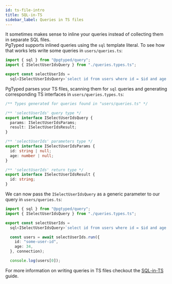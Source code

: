 ```yaml
---
id: ts-file-intro
title: SQL-in-TS
sidebar_label: Queries in TS files 
---
```


It sometimes makes sense to inline your queries instead of collecting them in separate SQL files.  
PgTyped supports inlined queries using the `sql` template literal.
To see how that works lets write some queries in `users/queries.ts`:
```ts title="users/queries.ts"
import { sql } from "@pgtyped/query";
import { ISelectUserIdsQuery } from "./queries.types.ts";

export const selectUserIds =
  sql<ISelectUserIdsQuery>`select id from users where id = $id and age = $age`;
```

PgTyped parses your TS files, scanning them for `sql` queries and generating corresponding TS interfaces in `users/queries.types.ts`:
```ts title="users/queries.types.ts"
/** Types generated for queries found in "users/queries.ts" */

/** 'selectUserIds' query type */
export interface ISelectUserIdsQuery {
  params: ISelectUserIdsParams;
  result: ISelectUserIdsResult;
}

/** 'selectUserIds' parameters type */
export interface ISelectUserIdsParams {
  id: string | null;
  age: number | null;
}

/** 'selectUserIds' return type */
export interface ISelectUserIdsResult {
  id: string;
}
```

We can now pass the `ISelectUserIdsQuery` as a generic parameter to our query in `users/queries.ts`:
```ts title="users/queries.ts"
import { sql } from "@pgtyped/query";
import { ISelectUserIdsQuery } from "./queries.types.ts";

export const selectUserIds =
  sql<ISelectUserIdsQuery>`select id from users where id = $id and age = $age`;

  const users = await selectUserIds.run({
    id: "some-user-id",
    age: 34,
  }, connection);

  console.log(users[0]);
```

For more information on writing queries in TS files checkout the [SQL-in-TS](ts-file) guide.
